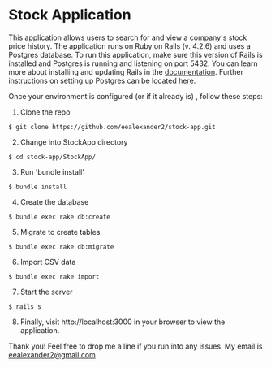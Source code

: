 # Stock Application

This application allows users to search for and view a company's stock price history. The application runs on Ruby on Rails (v. 4.2.6) and uses a Postgres database. To run this application, make sure this version of Rails is installed and Postgres is running and listening on port 5432. You can learn more about installing and updating Rails in the [documentation](http://www.tutorialspoint.com/ruby-on-rails/rails-installation.htm). Further instructions on setting up Postgres can be located [here](http://www.tutorialspoint.com/postgresql/postgresql_environment.htm). 

Once your environment is configured (or if it already is) , follow these steps:   

1. Clone the repo

  ```
  $ git clone https://github.com/eealexander2/stock-app.git
  ```
2. Change into StockApp directory 

  ```
  $ cd stock-app/StockApp/
  ```
3. Run 'bundle install'
  
  ```
  $ bundle install
  ```
4. Create the database 

  ```
  $ bundle exec rake db:create
  ```
5. Migrate to create tables 

  ```
  $ bundle exec rake db:migrate 
  ```
6. Import CSV data 

  ```
  $ bundle exec rake import
  ```
7. Start the server

  ``` 
  $ rails s
  ```
8. Finally, visit http://localhost:3000 in your browser to view the application. 


Thank you! Feel free to drop me a line if you run into any issues. My email is eealexander2@gmail.com 
